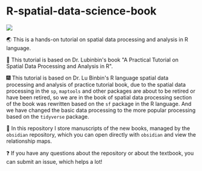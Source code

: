 # R-spatial-data-science-book

![](https://img.shields.io/badge/Language-R-blue)

:earth_asia: This is a hands-on tutorial on spatial data processing and analysis in R language.

:book: This tutorial is based on Dr. Lubinbin's book "A Practical Tutorial on Spatial Data Processing and Analysis in R".

:fireworks: This tutorial is based on Dr. Lu Binbin's R language spatial data processing and analysis of practice tutorial book, due to the spatial data processing in the `sp`, `maptools` and other packages are about to be retired or have been retired, so we are in the book of spatial data processing section of the book was rewritten based on the `sf` package in the R language.
And we have changed the basic data processing to the more popular processing based on the `tidyverse` package.

:notebook_with_decorative_cover: In this repository I store manuscripts of the new books, managed by the `obsidian` repository, which you can open directly with `obsidian` and view the relationship maps.

:question: If you have any questions about the repository or about the textbook, you can submit an issue, which helps a lot!

[Code and data from the original book]: http://res.wdp.com.cn/res?id=121&sub=1513